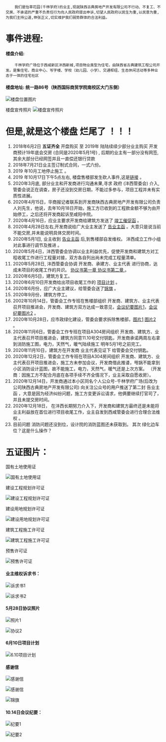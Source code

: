  

		我们是怡莘花园(千林学府)的业主,现就陕西古典房地产开发有限公司不行动、不复工、不交房、不承诺的严重不负责任行为向人民政府提出申诉,切望人民政府以民生为重,以民意为重,为我们主持公道,伸张正义,切实维护我们弱势群体的合法利益。 

# 事件进程:

#### 楼盘介绍:
		千林学府广场位于西咸新区沣西新城,项目物业类型为住宅，由陕西省古典建筑工程公司开发。是集住宅，商业中心、写字楼、学校（幼儿园、小学）、交通枢纽、生态休闲活动等多种业态于一体的住宅社区

#### 楼盘地址: 统一路86号（陕西国际商贸学院南校区大门东侧）
![楼盘位置图片](https://github.com/QLXFYXHY/RogueEstateDeveloper/blob/master/%E5%8D%83%E6%9E%97%E5%AD%A6%E5%BA%9C(%E5%8E%9F%E5%90%8D%E6%80%A1%E8%8E%98%E8%8A%B1%E5%9B%AD)/%E6%A5%BC%E7%9B%98%E5%AE%A3%E4%BC%A0%E7%85%A7%E7%89%87/%E5%9C%B0%E7%90%86%E4%BD%8D%E7%BD%AE.png?raw=true)

楼盘宣传照片
![楼盘宣传照片](https://github.com/QLXFYXHY/RogueEstateDeveloper/blob/master/%E5%8D%83%E6%9E%97%E5%AD%A6%E5%BA%9C(%E5%8E%9F%E5%90%8D%E6%80%A1%E8%8E%98%E8%8A%B1%E5%9B%AD)/%E6%A5%BC%E7%9B%98%E5%AE%A3%E4%BC%A0%E7%85%A7%E7%89%87/%E5%8D%83%E6%9E%97%E5%AD%A6%E5%BA%9C%E5%AE%A3%E4%BC%A0%E7%85%A7%E7%89%87.jpg?raw=true)





# 但是,就是这个楼盘 烂尾了 ！！！ 



1. 2018年6月2日  **五证齐全**  开盘购买 至 2019年 陆陆续续少部分业主购买 
开发商预计19年底会交房 (合同是2020年5月1号) , 后期的业主有一部分没有网签,其余大部分已经网签并且一直偿还银行贷款
2. 2018年7月21日业主签订制式合同，一式六份。
3. 2019 年10月工地停止施工 。
4. 2019 年10月17日下午5点左右, 楼盘售楼部发生砍人事件,这是[链接](http://news.cnwest.com/sxxw/a/2019/11/13/18164239.html) 。
5. 2020年3月底, 部分业主和开发商进行沟通未果,寻求 政府 (沣西管委会) 介入, 管委会说正在调查，房子还没到交房日期，不能过多参与，项目工程并未有实质性进展。
6. 2020年4月15日，华商报记者联系到开发商陕西古典房地产开发有限公司负责人刘先生，他说，去年10月18日开始，施工方已收到的工程款金额不够为由开始停工，之后还将开发商起诉至咸阳中院。
7. 2020年4月16日，应业主要求开发商给建筑方发送了 [竣工催促函](https://github.com/QLXFYXHY/RogueEstateDeveloper/blob/master/%E5%8D%83%E6%9E%97%E5%AD%A6%E5%BA%9C(%E5%8E%9F%E5%90%8D%E6%80%A1%E8%8E%98%E8%8A%B1%E5%9B%AD)/2002%E5%B9%B44%E6%9C%8816%E6%97%A5%E5%BC%80%E5%8F%91%E5%95%86%E7%BB%99%E5%BB%BA%E7%AD%91%E6%96%B9%E7%9A%84%E7%AB%A3%E5%B7%A5%E5%82%AC%E4%BF%83%E5%87%BD/2002%E5%B9%B44%E6%9C%8816%E6%97%A5%E5%BC%80%E5%8F%91%E5%95%86%E7%BB%99%E5%BB%BA%E7%AD%91%E6%96%B9%E7%9A%84%E7%AB%A3%E5%B7%A5%E5%82%AC%E4%BF%83%E5%87%BD.jpg?raw=true) 。
8. 2020年4月28日左右,开发商说给广大业主发送了 [告业主函](https://github.com/QLXFYXHY/RogueEstateDeveloper/blob/master/%E5%8D%83%E6%9E%97%E5%AD%A6%E5%BA%9C(%E5%8E%9F%E5%90%8D%E6%80%A1%E8%8E%98%E8%8A%B1%E5%9B%AD)/2020%E5%B9%B44%E6%9C%8828%E5%B7%A6%E5%8F%B3%E4%B8%B4%E8%BF%91%E4%BA%A4%E6%88%BF%E5%BC%80%E5%8F%91%E5%95%86%E5%8F%91%E5%B8%83%E7%9A%84%E5%91%8A%E4%B8%9A%E4%B8%BB%E5%87%BD/2020%E5%B9%B44%E6%9C%8828%E5%B7%A6%E5%8F%B3%E4%B8%B4%E8%BF%91%E4%BA%A4%E6%88%BF%E5%BC%80%E5%8F%91%E5%95%86%E5%8F%91%E5%B8%83%E7%9A%84%E5%91%8A%E4%B8%9A%E4%B8%BB%E5%87%BD.jpg)  。大意只是说当前不能交房,并未能说明具体交房时间。
9. 2020年5月1日, 业主收到 [告业主函](https://github.com/QLXFYXHY/RogueEstateDeveloper/blob/master/%E5%8D%83%E6%9E%97%E5%AD%A6%E5%BA%9C(%E5%8E%9F%E5%90%8D%E6%80%A1%E8%8E%98%E8%8A%B1%E5%9B%AD)/2020%E5%B9%B44%E6%9C%8828%E5%B7%A6%E5%8F%B3%E4%B8%B4%E8%BF%91%E4%BA%A4%E6%88%BF%E5%BC%80%E5%8F%91%E5%95%86%E5%8F%91%E5%B8%83%E7%9A%84%E5%91%8A%E4%B8%9A%E4%B8%BB%E5%87%BD/2020%E5%B9%B44%E6%9C%8828%E5%B7%A6%E5%8F%B3%E4%B8%B4%E8%BF%91%E4%BA%A4%E6%88%BF%E5%BC%80%E5%8F%91%E5%95%86%E5%8F%91%E5%B8%83%E7%9A%84%E5%91%8A%E4%B8%9A%E4%B8%BB%E5%87%BD.jpg) 后,到售楼部自发维权。 沣西成立工作小组对此事进行调节及推进 。
10. 2020年5月4日，沣西管委会协调以业主利益优先，促使开发商和建筑方对工程收尾工作进行工程量对接，双方各自列出尚未完成工程量清单。
11. 2020年5月28日, 沣西管委会协调 开发商、承建方、业主代表 进行协商，达成未项目的收尾工作的共识。  [协议书第一章  ](https://github.com/QLXFYXHY/RogueEstateDeveloper/blob/master/%E5%8D%83%E6%9E%97%E5%AD%A6%E5%BA%9C(%E5%8E%9F%E5%90%8D%E6%80%A1%E8%8E%98%E8%8A%B1%E5%9B%AD)/2020%E5%B9%B45%E6%9C%8828%E6%97%A5%E6%94%BF%E5%BA%9C%E4%B8%BB%E6%8C%81%E4%B8%89%E6%96%B9%E4%BC%9A%E8%AE%AE/5.28%E5%8D%8F%E8%AE%AE%E7%85%A7%E7%89%871.jpg) [协议书第二章 ](https://github.com/QLXFYXHY/RogueEstateDeveloper/blob/master/%E5%8D%83%E6%9E%97%E5%AD%A6%E5%BA%9C(%E5%8E%9F%E5%90%8D%E6%80%A1%E8%8E%98%E8%8A%B1%E5%9B%AD)/2020%E5%B9%B45%E6%9C%8828%E6%97%A5%E6%94%BF%E5%BA%9C%E4%B8%BB%E6%8C%81%E4%B8%89%E6%96%B9%E4%BC%9A%E8%AE%AE/5.28%E5%8D%8F%E8%AE%AE%E7%85%A7%E7%89%871.jpg) 。
12. 2020年6月5日，建筑方复工。
13. 2020年6月10日开发商给出项目收尾工作的 [项目计划](https://github.com/QLXFYXHY/RogueEstateDeveloper/blob/master/%E5%8D%83%E6%9E%97%E5%AD%A6%E5%BA%9C(%E5%8E%9F%E5%90%8D%E6%80%A1%E8%8E%98%E8%8A%B1%E5%9B%AD)/2020%E5%B9%B46%E6%9C%8810%E6%97%A5%E5%BC%80%E5%8F%91%E5%95%86%E7%BB%99%E5%87%BA%E7%9A%84%E9%A1%B9%E7%9B%AE%E8%AE%A1%E5%88%92/6.10%E9%A1%B9%E7%9B%AE%E8%AE%A1%E5%88%92.jpg?raw=true) 。
14. 2020年6月份，应广大业主建议，给管委会送了[锦旗](https://github.com/QLXFYXHY/RogueEstateDeveloper/blob/master/%E5%8D%83%E6%9E%97%E5%AD%A6%E5%BA%9C(%E5%8E%9F%E5%90%8D%E6%80%A1%E8%8E%98%E8%8A%B1%E5%9B%AD)/2020%E5%B9%B46%E6%9C%88%E4%BB%BD%E4%B8%9A%E4%B8%BB%E7%BB%99%E7%AE%A1%E5%A7%94%E4%BC%9A%E9%80%81%E5%8E%BB%E4%BA%86%E9%94%A6%E6%97%97/%E9%94%A6%E6%97%97%E5%9B%BE%E7%89%87.jpg?raw=true)  。
15. 2020年9月份，建筑方停工。
16. 2002年10月14日，管委会工作专班在售楼部组织 开发商、建筑方、业主代表召开项目推进会，开发商、建筑方双方达成一致意见，[会议纪要图片1](https://github.com/QLXFYXHY/RogueEstateDeveloper/blob/master/%E5%8D%83%E6%9E%97%E5%AD%A6%E5%BA%9C(%E5%8E%9F%E5%90%8D%E6%80%A1%E8%8E%98%E8%8A%B1%E5%9B%AD)/2020%E5%B9%B410%E6%9C%8814%E4%BC%9A%E8%AE%AE%E7%BA%AA%E8%A6%81/%E7%BA%AA%E8%A6%81%E5%9B%BE%E7%89%871.jpg?raw=true)，[会议纪要图片2](https://github.com/QLXFYXHY/RogueEstateDeveloper/blob/master/%E5%8D%83%E6%9E%97%E5%AD%A6%E5%BA%9C(%E5%8E%9F%E5%90%8D%E6%80%A1%E8%8E%98%E8%8A%B1%E5%9B%AD)/2020%E5%B9%B410%E6%9C%8814%E4%BC%9A%E8%AE%AE%E7%BA%AA%E8%A6%81/%E7%BA%AA%E8%A6%81%E5%9B%BE%E7%89%872.jpg?raw=true) 。
17. 2020年10月28日，应市政绿化建设，管委会要求拆除售楼部，[图片1](https://github.com/QLXFYXHY/RogueEstateDeveloper/blob/master/%E5%8D%83%E6%9E%97%E5%AD%A6%E5%BA%9C(%E5%8E%9F%E5%90%8D%E6%80%A1%E8%8E%98%E8%8A%B1%E5%9B%AD)/2020%E5%B9%B410%E6%9C%8828%E6%97%A5%E6%8B%86%E9%99%A4%E5%94%AE%E6%A5%BC%E9%83%A8/%E6%8B%86%E9%99%A4%E7%85%A7%E7%89%871.jpg?raw=true)  [图片2](https://github.com/QLXFYXHY/RogueEstateDeveloper/blob/master/%E5%8D%83%E6%9E%97%E5%AD%A6%E5%BA%9C(%E5%8E%9F%E5%90%8D%E6%80%A1%E8%8E%98%E8%8A%B1%E5%9B%AD)/2020%E5%B9%B410%E6%9C%8828%E6%97%A5%E6%8B%86%E9%99%A4%E5%94%AE%E6%A5%BC%E9%83%A8/%E6%8B%86%E9%99%A4%E7%85%A7%E7%89%872.jpg?raw=true) 。
18. 2020年11月6日，管委会工作专班在项目A304房间组织 开发商、建筑方、业主代表召开项目推进会，建筑方同意11.10号交付钥匙，开发商承诺两周左右拿到消防施工图，电力，天然气，暖气陆续施工 明年5月1号之前完工。
19. 2020年11月10日，建筑方在开发商 业主代表见证下 给管委会交付钥匙。
20. 2020年12月2日，管委会工作专班在项目A304房间组织 开发商、建筑方、业主代表召开项目推进会，施工方未参加会议，开发商借此推诿，甩锅不能拿到小区消防设计蓝图，故不能施工，电力，天然气，暖气还是上次方案。 （开发商：因施工方不配合月底在各项手续不齐全情况下，业主采取自愿收房）。
21. 2020年12月14日，开发商通过本小区同名个人公众号-千林学府广场(后改为公司陕西古典房地产开发有限公司) 向关注公众号的用户推送了第二封 告业主函 ，大意是因为经济纠纷问题，施工方变更诉讼请求，他俩要继续打官司了，并且未提交房时间。
22. 2020年12月18日， 在沣西长期努力介入下，开发商和建筑方最终还是未能将业主利益放在首位进行项目收尾工作，业主自发到西咸管委会进行合理合法维权 。
23. 目前问题  消防问题还没到位，设计院的消防蓝图还未获取到。  其次 绿化边车位？这是什么操作？



# 五证图片：

国有土地使用证

![国有土地使用证](https://github.com/QLXFYXHY/RogueEstateDeveloper/blob/master/%E5%8D%83%E6%9E%97%E5%AD%A6%E5%BA%9C(%E5%8E%9F%E5%90%8D%E6%80%A1%E8%8E%98%E8%8A%B1%E5%9B%AD)/2018%E5%B9%B46%E6%9C%882%E6%97%A5%E5%9C%A8%E5%94%AE%E6%A5%BC%E9%83%A8%E5%B1%95%E7%A4%BA%E7%9A%84%E4%BA%94%E8%AF%81%E7%85%A7%E7%89%87/%E5%9B%BD%E6%9C%89%E5%9C%9F%E5%9C%B0%E4%BD%BF%E7%94%A8%E8%AF%81.jpg?raw=true)



建设工程规划许可证

![建设工程规划许可证](https://github.com/QLXFYXHY/RogueEstateDeveloper/blob/master/%E5%8D%83%E6%9E%97%E5%AD%A6%E5%BA%9C(%E5%8E%9F%E5%90%8D%E6%80%A1%E8%8E%98%E8%8A%B1%E5%9B%AD)/2018%E5%B9%B46%E6%9C%882%E6%97%A5%E5%9C%A8%E5%94%AE%E6%A5%BC%E9%83%A8%E5%B1%95%E7%A4%BA%E7%9A%84%E4%BA%94%E8%AF%81%E7%85%A7%E7%89%87/%E5%BB%BA%E8%AE%BE%E5%B7%A5%E7%A8%8B%E8%A7%84%E5%88%92%E8%AE%B8%E5%8F%AF%E8%AF%81.jpg?raw=true)

建设用地规划许可证

![建设用地规划许可证](https://github.com/QLXFYXHY/RogueEstateDeveloper/blob/master/%E5%8D%83%E6%9E%97%E5%AD%A6%E5%BA%9C(%E5%8E%9F%E5%90%8D%E6%80%A1%E8%8E%98%E8%8A%B1%E5%9B%AD)/2018%E5%B9%B46%E6%9C%882%E6%97%A5%E5%9C%A8%E5%94%AE%E6%A5%BC%E9%83%A8%E5%B1%95%E7%A4%BA%E7%9A%84%E4%BA%94%E8%AF%81%E7%85%A7%E7%89%87/%E5%BB%BA%E8%AE%BE%E7%94%A8%E5%9C%B0%E8%A7%84%E5%88%92%E8%AE%B8%E5%8F%AF%E8%AF%81.jpg?raw=true)

建筑工程施工许可证

![建筑工程施工许可证](https://github.com/QLXFYXHY/RogueEstateDeveloper/blob/master/%E5%8D%83%E6%9E%97%E5%AD%A6%E5%BA%9C(%E5%8E%9F%E5%90%8D%E6%80%A1%E8%8E%98%E8%8A%B1%E5%9B%AD)/2018%E5%B9%B46%E6%9C%882%E6%97%A5%E5%9C%A8%E5%94%AE%E6%A5%BC%E9%83%A8%E5%B1%95%E7%A4%BA%E7%9A%84%E4%BA%94%E8%AF%81%E7%85%A7%E7%89%87/%E5%BB%BA%E7%AD%91%E5%B7%A5%E7%A8%8B%E6%96%BD%E5%B7%A5%E8%AE%B8%E5%8F%AF%E8%AF%81.jpg?raw=true)

预售许可证

![预售许可证](https://github.com/QLXFYXHY/RogueEstateDeveloper/blob/master/%E5%8D%83%E6%9E%97%E5%AD%A6%E5%BA%9C(%E5%8E%9F%E5%90%8D%E6%80%A1%E8%8E%98%E8%8A%B1%E5%9B%AD)/2018%E5%B9%B46%E6%9C%882%E6%97%A5%E5%9C%A8%E5%94%AE%E6%A5%BC%E9%83%A8%E5%B1%95%E7%A4%BA%E7%9A%84%E4%BA%94%E8%AF%81%E7%85%A7%E7%89%87/%E9%A2%84%E5%94%AE%E8%AE%B8%E5%8F%AF%E8%AF%81.jpg?raw=true)





#### 业主维权诉求书：

![诉求书1](https://github.com/QLXFYXHY/RogueEstateDeveloper/blob/master/%E5%8D%83%E6%9E%97%E5%AD%A6%E5%BA%9C(%E5%8E%9F%E5%90%8D%E6%80%A1%E8%8E%98%E8%8A%B1%E5%9B%AD)/2020%E5%B9%B4%E4%B8%9A%E4%B8%BB%E7%BB%B4%E6%9D%83%E8%AF%89%E6%B1%82%E4%B9%A6/%E8%AF%89%E6%B1%82%E4%B9%A6-%E5%9B%BE%E7%89%871.png?raw=true)

![诉求书2](https://github.com/QLXFYXHY/RogueEstateDeveloper/blob/master/%E5%8D%83%E6%9E%97%E5%AD%A6%E5%BA%9C(%E5%8E%9F%E5%90%8D%E6%80%A1%E8%8E%98%E8%8A%B1%E5%9B%AD)/2020%E5%B9%B4%E4%B8%9A%E4%B8%BB%E7%BB%B4%E6%9D%83%E8%AF%89%E6%B1%82%E4%B9%A6/%E8%AF%89%E6%B1%82%E4%B9%A6-%E5%9B%BE%E7%89%872.jpg?raw=true)



#### 5月28日协议照片

![照片1](https://github.com/QLXFYXHY/RogueEstateDeveloper/blob/master/%E5%8D%83%E6%9E%97%E5%AD%A6%E5%BA%9C(%E5%8E%9F%E5%90%8D%E6%80%A1%E8%8E%98%E8%8A%B1%E5%9B%AD)/2020%E5%B9%B45%E6%9C%8828%E6%97%A5%E6%94%BF%E5%BA%9C%E4%B8%BB%E6%8C%81%E4%B8%89%E6%96%B9%E4%BC%9A%E8%AE%AE/5.28%E5%8D%8F%E8%AE%AE%E7%85%A7%E7%89%871.jpg?raw=true)

![协议2](https://github.com/QLXFYXHY/RogueEstateDeveloper/blob/master/%E5%8D%83%E6%9E%97%E5%AD%A6%E5%BA%9C(%E5%8E%9F%E5%90%8D%E6%80%A1%E8%8E%98%E8%8A%B1%E5%9B%AD)/2020%E5%B9%B45%E6%9C%8828%E6%97%A5%E6%94%BF%E5%BA%9C%E4%B8%BB%E6%8C%81%E4%B8%89%E6%96%B9%E4%BC%9A%E8%AE%AE/5.28%E5%8D%8F%E8%AE%AE%E7%85%A7%E7%89%872.jpg?raw=true)



#### 6月10日项目计划

![6.10项目计划](https://github.com/QLXFYXHY/RogueEstateDeveloper/blob/master/%E5%8D%83%E6%9E%97%E5%AD%A6%E5%BA%9C(%E5%8E%9F%E5%90%8D%E6%80%A1%E8%8E%98%E8%8A%B1%E5%9B%AD)/2020%E5%B9%B46%E6%9C%8810%E6%97%A5%E5%BC%80%E5%8F%91%E5%95%86%E7%BB%99%E5%87%BA%E7%9A%84%E9%A1%B9%E7%9B%AE%E8%AE%A1%E5%88%92/6.10%E9%A1%B9%E7%9B%AE%E8%AE%A1%E5%88%92.jpg?raw=true)





#### 感谢信

![感谢信](https://github.com/QLXFYXHY/RogueEstateDeveloper/blob/master/%E5%8D%83%E6%9E%97%E5%AD%A6%E5%BA%9C(%E5%8E%9F%E5%90%8D%E6%80%A1%E8%8E%98%E8%8A%B1%E5%9B%AD)/2020%E5%B9%B46%E6%9C%88%E4%BB%BD%E4%B8%9A%E4%B8%BB%E7%BB%99%E7%AE%A1%E5%A7%94%E4%BC%9A%E9%80%81%E5%8E%BB%E4%BA%86%E9%94%A6%E6%97%97/%E6%84%9F%E8%B0%A2%E4%BF%A1%E5%9B%BE1.jpg?raw=true)

![感谢信](https://github.com/QLXFYXHY/RogueEstateDeveloper/blob/master/%E5%8D%83%E6%9E%97%E5%AD%A6%E5%BA%9C(%E5%8E%9F%E5%90%8D%E6%80%A1%E8%8E%98%E8%8A%B1%E5%9B%AD)/2020%E5%B9%B46%E6%9C%88%E4%BB%BD%E4%B8%9A%E4%B8%BB%E7%BB%99%E7%AE%A1%E5%A7%94%E4%BC%9A%E9%80%81%E5%8E%BB%E4%BA%86%E9%94%A6%E6%97%97/%E6%84%9F%E8%B0%A2%E4%BF%A1%E5%9B%BE2.jpg?raw=true)



![锦旗](https://github.com/QLXFYXHY/RogueEstateDeveloper/blob/master/%E5%8D%83%E6%9E%97%E5%AD%A6%E5%BA%9C(%E5%8E%9F%E5%90%8D%E6%80%A1%E8%8E%98%E8%8A%B1%E5%9B%AD)/2020%E5%B9%B46%E6%9C%88%E4%BB%BD%E4%B8%9A%E4%B8%BB%E7%BB%99%E7%AE%A1%E5%A7%94%E4%BC%9A%E9%80%81%E5%8E%BB%E4%BA%86%E9%94%A6%E6%97%97/%E9%94%A6%E6%97%97%E5%9B%BE%E7%89%87.jpg?raw=true)



#### 10.14日会议纪要：

![纪要1](https://github.com/QLXFYXHY/RogueEstateDeveloper/blob/master/%E5%8D%83%E6%9E%97%E5%AD%A6%E5%BA%9C(%E5%8E%9F%E5%90%8D%E6%80%A1%E8%8E%98%E8%8A%B1%E5%9B%AD)/2020%E5%B9%B410%E6%9C%8814%E4%BC%9A%E8%AE%AE%E7%BA%AA%E8%A6%81/%E7%BA%AA%E8%A6%81%E5%9B%BE%E7%89%871.jpg?raw=true)

![纪要2](https://github.com/QLXFYXHY/RogueEstateDeveloper/blob/master/%E5%8D%83%E6%9E%97%E5%AD%A6%E5%BA%9C(%E5%8E%9F%E5%90%8D%E6%80%A1%E8%8E%98%E8%8A%B1%E5%9B%AD)/2020%E5%B9%B410%E6%9C%8814%E4%BC%9A%E8%AE%AE%E7%BA%AA%E8%A6%81/%E7%BA%AA%E8%A6%81%E5%9B%BE%E7%89%872.jpg?raw=true)

